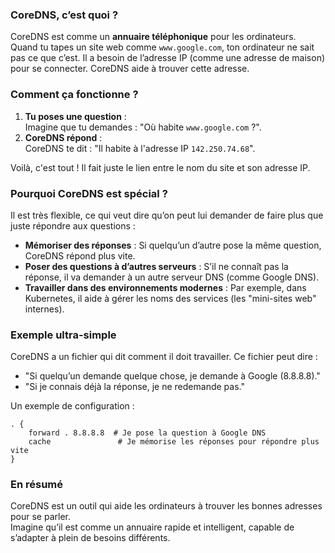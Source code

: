 ### CoreDNS, c’est quoi ?  
CoreDNS est comme un **annuaire téléphonique** pour les ordinateurs.  
Quand tu tapes un site web comme `www.google.com`, ton ordinateur ne sait pas ce que c’est. Il a besoin de l’adresse IP (comme une adresse de maison) pour se connecter. CoreDNS aide à trouver cette adresse.

### Comment ça fonctionne ?  
1. **Tu poses une question** :  
   Imagine que tu demandes : "Où habite `www.google.com` ?".
2. **CoreDNS répond** :  
   CoreDNS te dit : "Il habite à l'adresse IP `142.250.74.68`".

Voilà, c'est tout ! Il fait juste le lien entre le nom du site et son adresse IP.

### Pourquoi CoreDNS est spécial ?  
Il est très flexible, ce qui veut dire qu’on peut lui demander de faire plus que juste répondre aux questions :
- **Mémoriser des réponses** : Si quelqu’un d’autre pose la même question, CoreDNS répond plus vite.
- **Poser des questions à d’autres serveurs** : S’il ne connaît pas la réponse, il va demander à un autre serveur DNS (comme Google DNS).
- **Travailler dans des environnements modernes** : Par exemple, dans Kubernetes, il aide à gérer les noms des services (les "mini-sites web" internes).

### Exemple ultra-simple  
CoreDNS a un fichier qui dit comment il doit travailler. Ce fichier peut dire :  
- "Si quelqu’un demande quelque chose, je demande à Google (8.8.8.8)."
- "Si je connais déjà la réponse, je ne redemande pas."

Un exemple de configuration :  
```plaintext
. {
    forward . 8.8.8.8  # Je pose la question à Google DNS
    cache               # Je mémorise les réponses pour répondre plus vite
}
```

### En résumé  
CoreDNS est un outil qui aide les ordinateurs à trouver les bonnes adresses pour se parler.  
Imagine qu’il est comme un annuaire rapide et intelligent, capable de s’adapter à plein de besoins différents.
